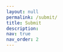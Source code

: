 ```yaml
---
layout: null
permalink: /submit/
title: Submit
description: 
nav: true
nav_order: 2
---
```


<script>
  window.history.back();
</script>